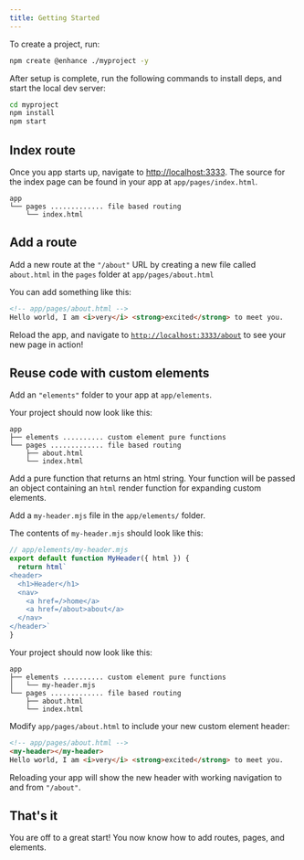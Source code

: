 ```yaml
---
title: Getting Started
---
```


To create a project, run:

```bash
npm create @enhance ./myproject -y
```

After setup is complete, run the following commands to install deps, and start the local dev server:

```bash
cd myproject
npm install
npm start
```

## Index route

Once you app starts up, navigate to [http://localhost:3333](http://localhost:3333).
The source for the index page can be found in your app at `app/pages/index.html`.

```
app
└── pages ............. file based routing
    └── index.html
```

## Add a route

Add a new route at the `"/about"` URL by creating a new file called `about.html` in the `pages` folder at `app/pages/about.html`

You can add something like this:
```html
<!-- app/pages/about.html -->
Hello world, I am <i>very</i> <strong>excited</strong> to meet you.
```

Reload the app, and navigate to [`http://localhost:3333/about`](http://localhost:3333/about) to see your new page in action!

## Reuse code with custom elements

Add an `"elements"` folder to your app at `app/elements`.

Your project should now look like this:
```
app
├── elements .......... custom element pure functions
└── pages ............. file based routing
    ├── about.html
    └── index.html
```

Add a pure function that returns an html string.
Your function will be passed an object containing an `html` render function for expanding custom elements.

Add a `my-header.mjs` file in the `app/elements/` folder.

The contents of `my-header.mjs` should look like this:
```javascript
// app/elements/my-header.mjs
export default function MyHeader({ html }) {
  return html`
<header>
  <h1>Header</h1>
  <nav>
    <a href=/>home</a>
    <a href=/about>about</a>
  </nav>
</header>`
}
```

Your project should now look like this:
```
app
├── elements .......... custom element pure functions
│   └── my-header.mjs
└── pages ............. file based routing
    ├── about.html
    └── index.html
```

Modify `app/pages/about.html` to include your new custom element header:

```html
<!-- app/pages/about.html -->
<my-header></my-header>
Hello world, I am <i>very</i> <strong>excited</strong> to meet you.
```

Reloading your app will show the new header with working navigation to and from `"/about"`.

## That's it

You are off to a great start! You now know how to add routes, pages, and elements.
